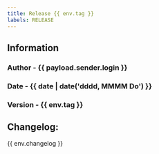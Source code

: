 ```yaml
---
title: Release {{ env.tag }}
labels: RELEASE
---
```

## Information 
### Author - {{ payload.sender.login }}
### Date - {{ date | date('dddd, MMMM Do') }}
### Version - {{ env.tag }}

## Changelog: 

{{ env.changelog }}